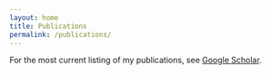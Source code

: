 ```yaml
---
layout: home
title: Publications
permalink: /publications/
---
```


For the most current listing of my publications, see
[Google Scholar][g-scholar].

[g-scholar]: https://scholar.google.com/citations?user=5QmTYPUAAAAJ&hl=en&oi=sra
